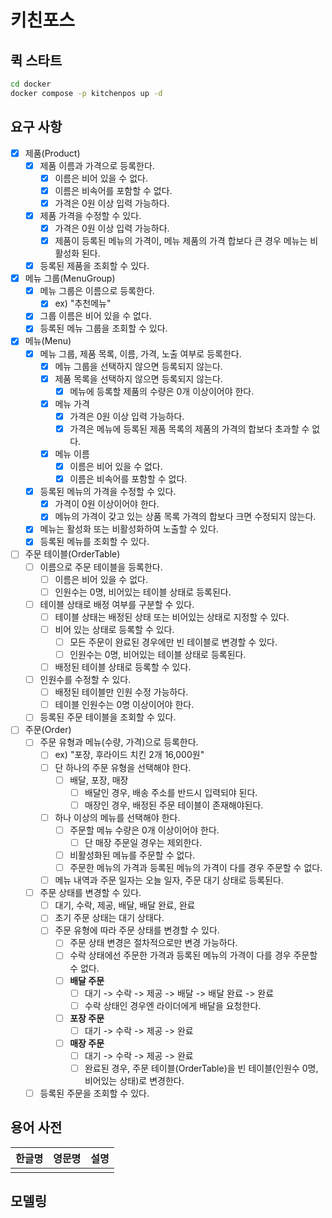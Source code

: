 # 키친포스

## 퀵 스타트

```sh
cd docker
docker compose -p kitchenpos up -d
```

## 요구 사항

- [X] 제품(Product)
    - [X] 제품 이름과 가격으로 등록한다.
        - [X] 이름은 비어 있을 수 없다.
        - [X] 이름은 비속어를 포함할 수 없다.
        - [X] 가격은 0원 이상 입력 가능하다.
    - [X] 제품 가격을 수정할 수 있다.
        - [X] 가격은 0원 이상 입력 가능하다.
        - [X] 제품이 등록된 메뉴의 가격이, 메뉴 제품의 가격 합보다 큰 경우 메뉴는 비활성화 된다.
    - [X] 등록된 제품을 조회할 수 있다.
- [X] 메뉴 그룹(MenuGroup)
    - [X] 메뉴 그룹은 이름으로 등록한다.
        - [X] ex) "추천메뉴"
    - [X] 그룹 이름은 비어 있을 수 없다.
    - [X] 등록된 메뉴 그룹을 조회할 수 있다.
- [X] 메뉴(Menu)
    - [X] 메뉴 그룹, 제품 목록, 이름, 가격, 노출 여부로 등록한다.
        - [X] 메뉴 그룹을 선택하지 않으면 등록되지 않는다.
        - [X] 제품 목록을 선택하지 않으면 등록되지 않는다.
            - [X] 메뉴에 등록할 제품의 수량은 0개 이상이어야 한다.
        - [X] 메뉴 가격
            - [X] 가격은 0원 이상 입력 가능하다.
            - [X] 가격은 메뉴에 등록된 제품 목록의 제품의 가격의 합보다 초과할 수 없다.
        - [X] 메뉴 이름
            - [X] 이름은 비어 있을 수 없다.
            - [X] 이름은 비속어를 포함할 수 없다.
    - [X] 등록된 메뉴의 가격을 수정할 수 있다.
        - [X] 가격이 0원 이상이어야 한다.
        - [X] 메뉴의 가격이 갖고 있는 상품 목록 가격의 합보다 크면 수정되지 않는다.
    - [X] 메뉴는 활성화 또는 비활성화하여 노출할 수 있다.
    - [X] 등록된 메뉴를 조회할 수 있다.
- [ ] 주문 테이블(OrderTable)
    - [ ] 이름으로 주문 테이블을 등록한다.
        - [ ] 이름은 비어 있을 수 없다.
        - [ ] 인원수는 0명, 비어있는 테이블 상태로 등록된다.
    - [ ] 테이블 상태로 배정 여부를 구분할 수 있다.
        - [ ] 테이블 상태는 배정된 상태 또는 비어있는 상태로 지정할 수 있다.
        - [ ] 비어 있는 상태로 등록할 수 있다.
            - [ ] 모든 주문이 완료된 경우에만 빈 테이블로 변경할 수 있다.
            - [ ] 인원수는 0명, 비어있는 테이블 상태로 등록된다.
        - [ ] 배정된 테이블 상태로 등록할 수 있다.
    - [ ] 인원수를 수정할 수 있다.
        - [ ] 배정된 테이블만 인원 수정 가능하다.
        - [ ] 테이블 인원수는 0명 이상이어야 한다.
    - [ ] 등록된 주문 테이블을 조회할 수 있다.
- [ ] 주문(Order)
    - [ ] 주문 유형과 메뉴(수량, 가격)으로 등록한다.
        - [ ] ex) "포장, 후라이드 치킨 2개 16,000원"
        - [ ] 단 하나의 주문 유형을 선택해야 한다.
            - [ ] 배달, 포장, 매장
                - [ ] 배달인 경우, 배송 주소를 반드시 입력되야 된다.
                - [ ] 매장인 경우, 배정된 주문 테이블이 존재해야된다.
        - [ ] 하나 이상의 메뉴를 선택해야 한다.
            - [ ] 주문할 메뉴 수량은 0개 이상이어야 한다.
                - [ ] 단 매장 주문일 경우는 제외한다.
            - [ ] 비활성화된 메뉴를 주문할 수 없다.
            - [ ] 주문한 메뉴의 가격과 등록된 메뉴의 가격이 다를 경우 주문할 수 없다.
        - [ ] 메뉴 내역과 주문 일자는 오늘 일자, 주문 대기 상태로 등록된다.
    - [ ] 주문 상태를 변경할 수 있다.
        - [ ] 대기, 수락, 제공, 배달, 배달 완료, 완료
        - [ ] 초기 주문 상태는 대기 상태다.
        - [ ] 주문 유형에 따라 주문 상태를 변경할 수 있다.
            - [ ] 주문 상태 변경은 절차적으로만 변경 가능하다.
            - [ ] 수락 상태에선 주문한 가격과 등록된 메뉴의 가격이 다를 경우 주문할 수 없다.
            - [ ] **배달 주문**
                - [ ] 대기 -> 수락 -> 제공 -> 배달 -> 배달 완료 -> 완료
                - [ ] 수락 상태인 경우엔 라이더에게 배달을 요청한다.
            - [ ] **포장 주문**
                - [ ] 대기 -> 수락 -> 제공 -> 완료
            - [ ] **매장 주문**
                - [ ] 대기 -> 수락 -> 제공 -> 완료
                - [ ] 완료된 경우, 주문 테이블(OrderTable)을 빈 테이블(인원수 0명, 비어있는 상태)로 변경한다.
    - [ ] 등록된 주문을 조회할 수 있다.

## 용어 사전

| 한글명 | 영문명 | 설명 |
| --- | --- | --- |
|  |  |  |

## 모델링
